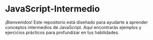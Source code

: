 # JavaScript-Intermedio
¡Bienvenidos! Este repositorio está diseñado para ayudarte a aprender conceptos intermedios de JavaScript. Aquí encontrarás ejemplos y ejercicios prácticos para profundizar en tus habilidades.
